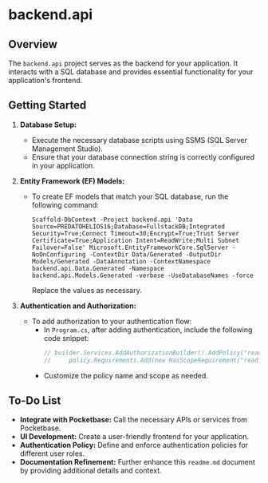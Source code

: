 # backend.api

## Overview

The `backend.api` project serves as the backend for your application. It interacts with a SQL database and provides essential functionality for your application's frontend.

## Getting Started

1. **Database Setup:**
   - Execute the necessary database scripts using SSMS (SQL Server Management Studio).
   - Ensure that your database connection string is correctly configured in your application.

2. **Entity Framework (EF) Models:**
   - To create EF models that match your SQL database, run the following command:
     ```
     Scaffold-DbContext -Project backend.api 'Data Source=PREDATOHELIOS16;Database=FullstackDB;Integrated Security=True;Connect Timeout=30;Encrypt=True;Trust Server Certificate=True;Application Intent=ReadWrite;Multi Subnet Failover=False' Microsoft.EntityFrameworkCore.SqlServer -NoOnConfiguring -ContextDir Data/Generated -OutputDir Models/Generated -DataAnnotation -ContextNamespace backend.api.Data.Generated -Namespace backend.api.Models.Generated -verbose -UseDatabaseNames -force
     ```
     Replace the values as necessary.

3. **Authentication and Authorization:**
   - To add authorization to your authentication flow:
     - In `Program.cs`, after adding authentication, include the following code snippet:
       ```csharp
       // builder.Services.AddAuthorizationBuilder().AddPolicy("read:messages", policy =>
       //     policy.Requirements.Add(new HasScopeRequirement("read:messages", builder.Configuration["Auth0:Domain"]!)));
       ```
     - Customize the policy name and scope as needed.

## To-Do List

- **Integrate with Pocketbase:** Call the necessary APIs or services from Pocketbase.
- **UI Development:** Create a user-friendly frontend for your application.
- **Authentication Policy:** Define and enforce authentication policies for different user roles.
- **Documentation Refinement:** Further enhance this `readme.md` document by providing additional details and context.